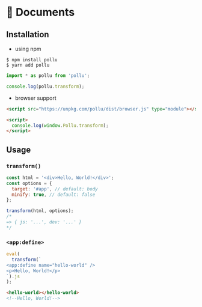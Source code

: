 # 📜 Documents

## Installation

- using npm

```
$ npm install pollu
$ yarn add pollu
```

```js
import * as pollu from 'pollu';

console.log(pollu.transform);
```

- browser support

```html
<script src="https://unpkg.com/pollu/dist/browser.js" type="module"></script>

<script>
  console.log(window.Pollu.transform);
</script>
```

## Usage

### `transform()`

```js
const html = '<div>Hello, World!</div>';
const options = {
  target: '#app', // default: body
  minify: true, // default: false
};

transform(html, options);
/*
=> { js: '...', dev: '...' }
*/
```

### `<app:define>`

```js
eval(
  transform(`
<app:define name="hello-world" />
<p>Hello, World!</p>
`).js
);
```

```html
<hello-world></hello-world>
<!--Hello, World!-->
```
